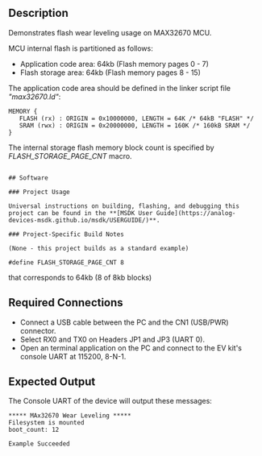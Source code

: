 ## Description

Demonstrates flash wear leveling usage on MAX32670 MCU.

MCU internal flash is partitioned as follows:
 -  Application code area: 64kb (Flash memory pages 0 - 7)
 -  Flash storage area: 64kb (Flash memory pages 8 - 15)
 
 The application code area should be defined in the linker script file *"max32670.ld"*:
 
 ```
 MEMORY {
    FLASH (rx) : ORIGIN = 0x10000000, LENGTH = 64K /* 64kB "FLASH" */
    SRAM (rwx) : ORIGIN = 0x20000000, LENGTH = 160K /* 160kB SRAM */
}
 ```
 
The internal storage flash memory block count is specified by *FLASH_STORAGE_PAGE_CNT* macro.
 
 ```

## Software

### Project Usage

Universal instructions on building, flashing, and debugging this project can be found in the **[MSDK User Guide](https://analog-devices-msdk.github.io/msdk/USERGUIDE/)**.

### Project-Specific Build Notes

(None - this project builds as a standard example)

 #define FLASH_STORAGE_PAGE_CNT 8
 ```
 
 that corresponds to 64kb (8 of 8kb blocks) 

## Required Connections

-   Connect a USB cable between the PC and the CN1 (USB/PWR) connector.
-   Select RX0 and TX0 on Headers JP1 and JP3 (UART 0).
-   Open an terminal application on the PC and connect to the EV kit's console UART at 115200, 8-N-1.

## Expected Output

The Console UART of the device will output these messages:

```
***** MAx32670 Wear Leveling *****
Filesystem is mounted
boot_count: 12

Example Succeeded

```

